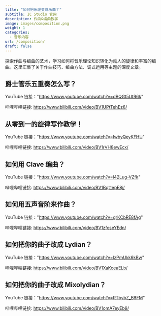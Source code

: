 ```yaml
---
title: "如何把乐理变成乐曲？"
subtitle: IC Studio 官网
description: 作曲&编曲教学
image: images/composition.png
weight: 1
categories:
  - 音乐内容
url: /composition/
draft: false
---
```


探索作曲与编曲的艺术，学习如何将音乐理论知识转化为动人的旋律和丰富的编曲。这里汇集了关于作曲技巧、编曲方法、调式运用等主题的深度文章。

## **爵士管乐五重奏怎么写？**

YouTube 链接："https://www.youtube.com/watch?v=dBQGt5UtR6k"

哔哩哔哩链接: https://www.bilibili.com/video/BV1UPtTehEz6/
## **从零到一的旋律写作教学！**

YouTube 链接："https://www.youtube.com/watch?v=IwbyQeyKFHU"

哔哩哔哩链接: https://www.bilibili.com/video/BV1rVH8ewEcx/
## **如何用 Clave 编曲？**

YouTube 链接："https://www.youtube.com/watch?v=l42Lug-VZfk"

哔哩哔哩链接: https://www.bilibili.com/video/BV1Bqt1epE8j/
## **如何用五声音阶来作曲？**

YouTube 链接："https://www.youtube.com/watch?v=grKCbRE8fAg"

哔哩哔哩链接: https://www.bilibili.com/video/BV1zfcseYEdn/
## **如何把你的曲子改成 Lydian？**

YouTube 链接："https://www.youtube.com/watch?v=lzPmUkk6kBw"

哔哩哔哩链接: https://www.bilibili.com/video/BV1XaKceaELb/
## **如何把你的曲子改成 Mixolydian？**

YouTube 链接："https://www.youtube.com/watch?v=RTbybZ_B8FM"

哔哩哔哩链接: https://www.bilibili.com/video/BV1omA7eyEb9/